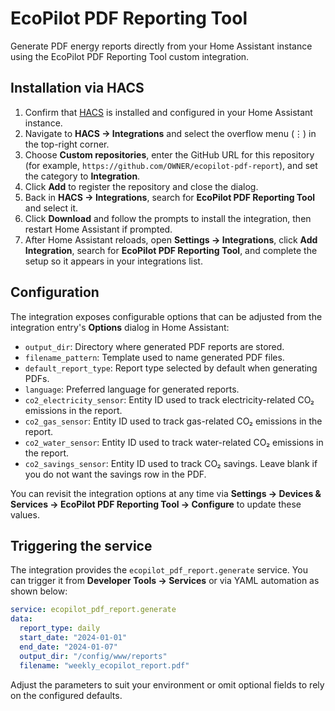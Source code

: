 # EcoPilot PDF Reporting Tool

Generate PDF energy reports directly from your Home Assistant instance using the EcoPilot PDF Reporting Tool custom integration.

## Installation via HACS

1. Confirm that [HACS](https://hacs.xyz/) is installed and configured in your Home Assistant instance.
2. Navigate to **HACS → Integrations** and select the overflow menu (⋮) in the top-right corner.
3. Choose **Custom repositories**, enter the GitHub URL for this repository (for example, `https://github.com/OWNER/ecopilot-pdf-report`), and set the category to **Integration**.
4. Click **Add** to register the repository and close the dialog.
5. Back in **HACS → Integrations**, search for **EcoPilot PDF Reporting Tool** and select it.
6. Click **Download** and follow the prompts to install the integration, then restart Home Assistant if prompted.
7. After Home Assistant reloads, open **Settings → Integrations**, click **Add Integration**, search for **EcoPilot PDF Reporting Tool**, and complete the setup so it appears in your integrations list.

## Configuration

The integration exposes configurable options that can be adjusted from the integration entry's **Options** dialog in Home Assistant:

- `output_dir`: Directory where generated PDF reports are stored.
- `filename_pattern`: Template used to name generated PDF files.
- `default_report_type`: Report type selected by default when generating PDFs.
- `language`: Preferred language for generated reports.
- `co2_electricity_sensor`: Entity ID used to track electricity-related CO₂ emissions in the report.
- `co2_gas_sensor`: Entity ID used to track gas-related CO₂ emissions in the report.
- `co2_water_sensor`: Entity ID used to track water-related CO₂ emissions in the report.
- `co2_savings_sensor`: Entity ID used to track CO₂ savings. Leave blank if you do not want the savings row in the PDF.

You can revisit the integration options at any time via **Settings → Devices & Services → EcoPilot PDF Reporting Tool → Configure** to update these values.

## Triggering the service

The integration provides the `ecopilot_pdf_report.generate` service. You can trigger it from **Developer Tools → Services** or via YAML automation as shown below:

```yaml
service: ecopilot_pdf_report.generate
data:
  report_type: daily
  start_date: "2024-01-01"
  end_date: "2024-01-07"
  output_dir: "/config/www/reports"
  filename: "weekly_ecopilot_report.pdf"
```

Adjust the parameters to suit your environment or omit optional fields to rely on the configured defaults.
